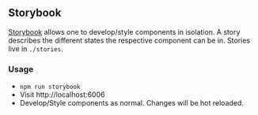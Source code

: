 ## Storybook

[Storybook](https://github.com/kadirahq/react-storybook) allows one to develop/style components in isolation. A story describes the different states the respective component can be in. Stories live in `./stories`.

### Usage
* `npm run storybook`
* Visit http://localhost:6006
* Develop/Style components as normal. Changes will be hot reloaded.
